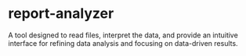 # report-analyzer
A tool designed to read files, interpret the data, and provide an intuitive interface for refining data analysis and focusing on data-driven results.

